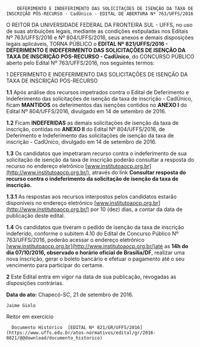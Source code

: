         DEFERIMENTO E INDEFERIMENTO DAS SOLICITAÇÕES DE ISENÇÃO DA TAXA DE INSCRIÇÃO PÓS-RECURSO - CadÚnico - EDITAL DE ABERTURA Nº 763/UFFS/2016  

O REITOR DA UNIVERSIDADE FEDERAL DA FRONTEIRA SUL - UFFS, no uso de suas atribuições legais, mediante as condições estipuladas nos Editais Nº 763/UFFS/2016 e Nº 804/UFFS/2016, seus anexos e demais disposições legais aplicáveis, TORNA PÚBLICO o **EDITAL Nº 821/UFFS/2016 - DEFERIMENTO E INDEFERIMENTO DAS SOLICITAÇÕES DE ISENÇÃO DA TAXA DE INSCRIÇÃO PÓS-RECURSO - CadÚnico**, do CONCURSO PÚBLICO aberto pelo Edital Nº 763/UFFS/2016, nos seguintes termos:

 1 DEFERIMENTO E INDEFERIMENTO DAS SOLICITAÇÕES DE ISENÇÃO DA TAXA DE INSCRIÇÃO PÓS-RECURSO

 **1.1** Após análise dos recursos impetrados contra o Edital de Deferimento e Indeferimento das solicitações de isenção da taxa de inscrição - CadÚnico, ficam **MANTIDOS** os deferimentos das isenções contidos no **ANEXO I** do Edital Nº 804/UFFS/2016, divulgado em 14 de setembro de 2016.

 **1.2** Ficam **INDEFERIDAS** as demais solicitações de isenção da taxa de inscrição, contidas no **ANEXO II** do Edital Nº 804/UFFS/2016, de Deferimento e Indeferimento das solicitações de isenção da taxa de inscrição - CadÚnico, divulgado em 14 de setembro de 2016.

 **1.3** Os candidatos que impetraram recurso contra o indeferimento de sua solicitação de isenção da taxa de inscrição poderão consultar a resposta do recurso no endereço eletrônico [www.institutoaocp.org.br](http://www.institutoaocp.org.br/), através do link **Consultar resposta do recurso contra o indeferimento da solicitação de isenção da taxa de inscrição.**

 **1.3.1** As respostas aos recursos interpostos pelos candidatos estarão disponíveis no endereço eletrônico [www.institutoaocp.org.br](http://www.institutoaocp.org.br/) por 10 (dez) dias, a contar da data de publicação deste edital.

 **1.4** Os candidatos que tiveram o pedido de isenção da taxa de inscrição indeferido, conforme o subitem 4.10 do Edital de Concurso Público Nº 763/UFFS/2016, poderão acessar o endereço eletrônico [www.institutoaocp.org.br](http://www.institutoaocp.org.br/)até as **14h do dia 07/10/2016, observado o horário oficial de Brasília/DF**, realizar uma nova inscrição, gerar o boleto bancário e efetuar o pagamento até o seu vencimento para participar do certame.

 **2** Este Edital entra em vigor na data de sua publicação, revogadas as disposições contrárias.

  

   **Data do ato:** Chapecó-SC, 21 de setembro de 2016.   
 

    Jaime Giolo   
 Reitor em exercício 

      Documento Histórico  [EDITAL Nº 821/GR/UFFS/2016](https://www.uffs.edu.br/atos-normativos/edital/gr/2016-0821/@@download/documento_historico)     
      